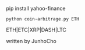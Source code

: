 pip install yahoo-finance


`python coin-arbitrage.py ETH`

ETH|ETC|XRP|DASH|LTC

written by JunhoCho
